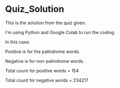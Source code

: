 # Quiz_Solution

This is the solution from the quiz given.

I'm using Python and Google Colab to run the coding.

In this case:

Positive is for the palindrome words.

Negative is for non-palindrome words.

Total count for positive words = 154

Total count for negative words = 234217


